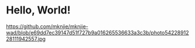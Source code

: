 # Hello, World!
https://github.com/mknjie/mknjie-wad/blob/e69dd7ec39147d51f727b9a016265536633a3c3b/photo5422891228111942557.jpg
